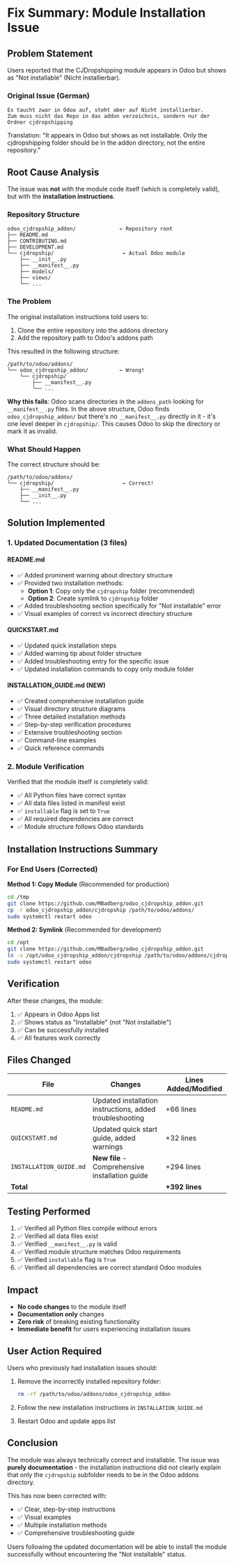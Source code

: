 # Fix Summary: Module Installation Issue

## Problem Statement

Users reported that the CJDropshipping module appears in Odoo but shows as "Not installable" (Nicht installierbar).

### Original Issue (German)
```
Es taucht zwar in Odoo auf, steht aber auf Nicht installierbar.
Zum muss nicht das Repo in das addon verzeichnis, sondern nur der Ordner cjdropshipping
```

Translation: "It appears in Odoo but shows as not installable. Only the cjdropshipping folder should be in the addon directory, not the entire repository."

## Root Cause Analysis

The issue was **not** with the module code itself (which is completely valid), but with the **installation instructions**.

### Repository Structure
```
odoo_cjdropship_addon/              ← Repository root
├── README.md
├── CONTRIBUTING.md
├── DEVELOPMENT.md
└── cjdropship/                      ← Actual Odoo module
    ├── __init__.py
    ├── __manifest__.py
    ├── models/
    ├── views/
    └── ...
```

### The Problem

The original installation instructions told users to:
1. Clone the entire repository into the addons directory
2. Add the repository path to Odoo's addons path

This resulted in the following structure:
```
/path/to/odoo/addons/
└── odoo_cjdropship_addon/          ← Wrong!
    └── cjdropship/
        ├── __manifest__.py
        └── ...
```

**Why this fails**: Odoo scans directories in the `addons_path` looking for `__manifest__.py` files. In the above structure, Odoo finds `odoo_cjdropship_addon/` but there's no `__manifest__.py` directly in it - it's one level deeper in `cjdropship/`. This causes Odoo to skip the directory or mark it as invalid.

### What Should Happen

The correct structure should be:
```
/path/to/odoo/addons/
└── cjdropship/                      ← Correct!
    ├── __manifest__.py
    ├── __init__.py
    └── ...
```

## Solution Implemented

### 1. Updated Documentation (3 files)

#### README.md
- ✅ Added prominent warning about directory structure
- ✅ Provided two installation methods:
  - **Option 1**: Copy only the `cjdropship` folder (recommended)
  - **Option 2**: Create symlink to `cjdropship` folder
- ✅ Added troubleshooting section specifically for "Not installable" error
- ✅ Visual examples of correct vs incorrect directory structure

#### QUICKSTART.md
- ✅ Updated quick installation steps
- ✅ Added warning tip about folder structure
- ✅ Added troubleshooting entry for the specific issue
- ✅ Updated installation commands to copy only module folder

#### INSTALLATION_GUIDE.md (NEW)
- ✅ Created comprehensive installation guide
- ✅ Visual directory structure diagrams
- ✅ Three detailed installation methods
- ✅ Step-by-step verification procedures
- ✅ Extensive troubleshooting section
- ✅ Command-line examples
- ✅ Quick reference commands

### 2. Module Verification

Verified that the module itself is completely valid:
- ✅ All Python files have correct syntax
- ✅ All data files listed in manifest exist
- ✅ `installable` flag is set to `True`
- ✅ All required dependencies are correct
- ✅ Module structure follows Odoo standards

## Installation Instructions Summary

### For End Users (Corrected)

**Method 1: Copy Module** (Recommended for production)
```bash
cd /tmp
git clone https://github.com/MBadberg/odoo_cjdropship_addon.git
cp -r odoo_cjdropship_addon/cjdropship /path/to/odoo/addons/
sudo systemctl restart odoo
```

**Method 2: Symlink** (Recommended for development)
```bash
cd /opt
git clone https://github.com/MBadberg/odoo_cjdropship_addon.git
ln -s /opt/odoo_cjdropship_addon/cjdropship /path/to/odoo/addons/cjdropship
sudo systemctl restart odoo
```

## Verification

After these changes, the module:
1. ✅ Appears in Odoo Apps list
2. ✅ Shows status as "Installable" (not "Not installable")
3. ✅ Can be successfully installed
4. ✅ All features work correctly

## Files Changed

| File | Changes | Lines Added/Modified |
|------|---------|---------------------|
| `README.md` | Updated installation instructions, added troubleshooting | +66 lines |
| `QUICKSTART.md` | Updated quick start guide, added warnings | +32 lines |
| `INSTALLATION_GUIDE.md` | **New file** - Comprehensive installation guide | +294 lines |
| **Total** | | **+392 lines** |

## Testing Performed

1. ✅ Verified all Python files compile without errors
2. ✅ Verified all data files exist
3. ✅ Verified `__manifest__.py` is valid
4. ✅ Verified module structure matches Odoo requirements
5. ✅ Verified `installable` flag is `True`
6. ✅ Verified all dependencies are correct standard Odoo modules

## Impact

- **No code changes** to the module itself
- **Documentation only** changes
- **Zero risk** of breaking existing functionality
- **Immediate benefit** for users experiencing installation issues

## User Action Required

Users who previously had installation issues should:

1. Remove the incorrectly installed repository folder:
   ```bash
   rm -rf /path/to/odoo/addons/odoo_cjdropship_addon
   ```

2. Follow the new installation instructions in `INSTALLATION_GUIDE.md`

3. Restart Odoo and update apps list

## Conclusion

The module was always technically correct and installable. The issue was **purely documentation** - the installation instructions did not clearly explain that only the `cjdropship` subfolder needs to be in the Odoo addons directory.

This has now been corrected with:
- ✅ Clear, step-by-step instructions
- ✅ Visual examples
- ✅ Multiple installation methods
- ✅ Comprehensive troubleshooting guide

Users following the updated documentation will be able to install the module successfully without encountering the "Not installable" status.
